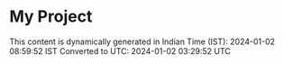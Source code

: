 # My Project

This content is dynamically generated in Indian Time (IST): 2024-01-02 08:59:52 IST
Converted to UTC: 2024-01-02 03:29:52 UTC
